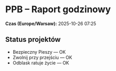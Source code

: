 # PPB – Raport godzinowy
**Czas (Europe/Warsaw):** 2025-10-26 07:25

## Status projektów
- Bezpieczny Pieszy — OK
- Zwolnij przy przejściu — OK
- Odblask ratuje życie — OK


